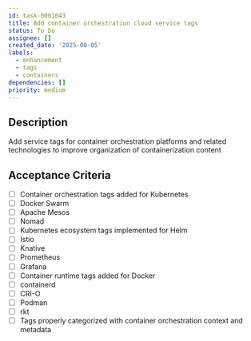 ```yaml
---
id: task-0001043
title: Add container orchestration cloud service tags
status: To Do
assignee: []
created_date: '2025-08-05'
labels:
  - enhancement
  - tags
  - containers
dependencies: []
priority: medium
---
```


## Description

Add service tags for container orchestration platforms and related technologies to improve organization of containerization content

## Acceptance Criteria

- [ ] Container orchestration tags added for Kubernetes
- [ ] Docker Swarm
- [ ] Apache Mesos
- [ ] Nomad
- [ ] Kubernetes ecosystem tags implemented for Helm
- [ ] Istio
- [ ] Knative
- [ ] Prometheus
- [ ] Grafana
- [ ] Container runtime tags added for Docker
- [ ] containerd
- [ ] CRI-O
- [ ] Podman
- [ ] rkt
- [ ] Tags properly categorized with container orchestration context and metadata

